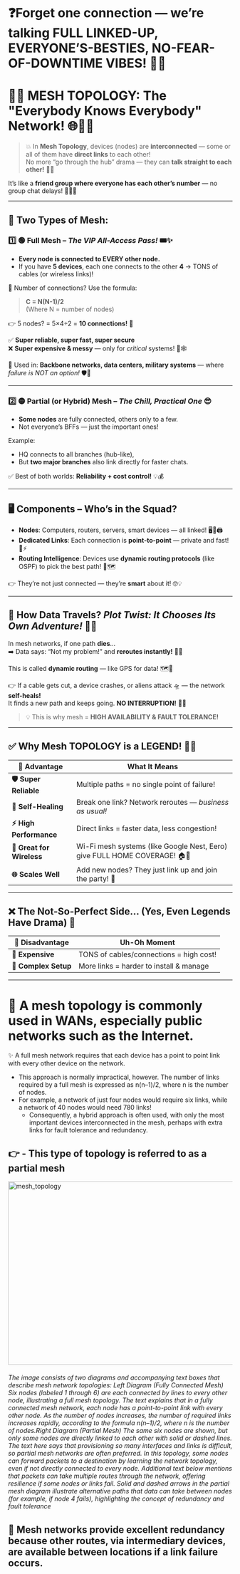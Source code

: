 # ❓Forget one connection — we’re talking **FULL LINKED-UP, EVERYONE’S-BESTIES, NO-FEAR-OF-DOWNTIME VIBES!** 💯💖  

# 🔗🌐 MESH TOPOLOGY: The "Everybody Knows Everybody" Network! 🌐👯‍♀️  

> 💥 In **Mesh Topology**, devices (nodes) are **interconnected** — some or all of them have **direct links** to each other!  
No more “go through the hub” drama — they can **talk straight to each other!** 💬✅  

It’s like a **friend group where everyone has each other’s number** — no group chat delays! 📱💬🔥  

---

## 🧩 Two Types of Mesh: 
### 1️⃣ 🟢 **Full Mesh** – *The VIP All-Access Pass!* 🎟️✨  
- **Every node is connected to EVERY other node.**  
- If you have **5 devices**, each one connects to the other **4** → TONS of cables (or wireless links)!  

🧮 Number of connections? Use the formula:  
> **C = N(N-1)/2**  
> (Where N = number of nodes)  

👉 5 nodes? = 5×4÷2 = **10 connections!** 🤯  

✅ **Super reliable, super fast, super secure**  
❌ **Super expensive & messy** — only for *critical* systems! 💸🕸️

🎯 Used in: **Backbone networks, data centers, military systems** — where *failure is NOT an option!* 🛡️🚀

---

### 2️⃣ 🟡 **Partial (or Hybrid) Mesh** – *The Chill, Practical One* 😎  
- **Some nodes** are fully connected, others only to a few.  
- Not everyone’s BFFs — just the important ones!  

Example:  
- HQ connects to all branches (hub-like),  
- But **two major branches** also link directly for faster chats.  

✅ Best of both worlds: **Reliability + cost control!** 💡💰

---

## 🖥️ Components – Who’s in the Squad?

- **Nodes**: Computers, routers, servers, smart devices — all linked! 🖥️📱🖨️  
- **Dedicated Links**: Each connection is **point-to-point** — private and fast! 🔗⚡  
- **Routing Intelligence**: Devices use **dynamic routing protocols** (like OSPF) to pick the best path! 🧠🗺️  

👉 They’re not just connected — they’re **smart** about it! 🤓💡

---

## 🚀 How Data Travels? *Plot Twist: It Chooses Its Own Adventure!* 📖✨

In mesh networks, if one path **dies**…  
➡️ Data says: “Not my problem!” and **reroutes instantly!** 🔄💨  

This is called **dynamic routing** — like GPS for data! 🗺️🚗  

👉 If a cable gets cut, a device crashes, or aliens attack 🛸 — the network **self-heals!**  
It finds a new path and keeps going. **NO INTERRUPTION!** 🙌🔥  

> 💡 This is why mesh = **HIGH AVAILABILITY & FAULT TOLERANCE!**

---

## ✅ Why Mesh TOPOLOGY is a LEGEND! 👑🌟

| 💚 Advantage | What It Means |
|------------|---------------|
| **🛡️ Super Reliable** | Multiple paths = no single point of failure! |
| **🔁 Self-Healing** | Break one link? Network reroutes — *business as usual!* |
| **⚡ High Performance** | Direct links = faster data, less congestion! |
| **📶 Great for Wireless** | Wi-Fi mesh systems (like Google Nest, Eero) give FULL HOME COVERAGE! 🏠📶 |
| **🌐 Scales Well** | Add new nodes? They just link up and join the party! 🎉 |

---

## ❌ The Not-So-Perfect Side… (Yes, Even Legends Have Drama) 😬

| 🔴 Disadvantage | Uh-Oh Moment |
|----------------|-------------|
| **💸 Expensive** | TONS of cables/connections = high cost! |
| **🧩 Complex Setup** | More links = harder to install & manage

---
# 🥅 A mesh topology is commonly used in WANs, especially public networks such as the Internet.

✨ A full mesh network requires that each device has a point to point link with every other device on the network. 

- This approach is normally impractical, however. The number of links required by a full mesh is expressed as n(n–1)/2, where n is the number of nodes.
- For example, a network of just four nodes would require six links, while a network of 40 nodes would need 780 links!  
    - Consequently, a hybrid approach is often used, with only the most important devices interconnected in the mesh, perhaps          with extra links for fault tolerance and redundancy.
      
👉 - This type of topology is referred to as a partial mesh
---

<img width="768" height="412" alt="mesh_topology" src="https://github.com/user-attachments/assets/e97c5249-347e-4da2-9bc3-bd13d5f0e078" />

###### The image consists of two diagrams and accompanying text boxes that describe mesh network topologies: Left Diagram (Fully Connected Mesh) Six nodes (labeled 1 through 6) are each connected by lines to every other node, illustrating a full mesh topology. The text explains that in a fully connected mesh network, each node has a point-to-point link with every other node. As the number of nodes increases, the number of required links increases rapidly, according to the formula n(n–1)/2, where n is the number of nodes.Right Diagram (Partial Mesh) The same six nodes are shown, but only some nodes are directly linked to each other with solid or dashed lines. The text here says that provisioning so many interfaces and links is difficult, so partial mesh networks are often preferred. In this topology, some nodes can forward packets to a destination by learning the network topology, even if not directly connected to every node. Additional text below mentions that packets can take multiple routes through the network, offering resilience if some nodes or links fail. Solid and dashed arrows in the partial mesh diagram illustrate alternative paths that data can take between nodes (for example, if node 4 fails), highlighting the concept of redundancy and fault tolerance

🥅 Mesh networks provide excellent redundancy because other routes, via intermediary devices, are available between locations if a link failure occurs.
---
